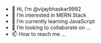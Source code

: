 - 👋 Hi, I’m @vijaybhaskar9992
- 👀 I’m interested in MERN Stack
- 🌱 I’m currently learning JavaScript
- 💞️ I’m looking to collaborate on ...
- 📫 How to reach me ...

<!---
vijaybhaskar9992/vijaybhaskar9992 is a ✨ special ✨ repository because its `README.md` (this file) appears on your GitHub profile.
You can click the Preview link to take a look at your changes.
--->
